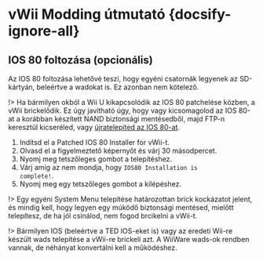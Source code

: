 # vWii Modding útmutató {docsify-ignore-all}

## IOS 80 foltozása (opcionális)

Az IOS 80 foltozása lehetővé teszi, hogy egyéni csatornák legyenek az SD-kártyán, beleértve a wadokat is. Ez azonban nem kötelező.

!> Ha bármilyen okból a Wii U kikapcsolódik az IOS 80 patchelése közben, a vWii brickelődik. Ez úgy javítható úgy, hogy vagy kicsomagolod az IOS 80-at a korábban készített NAND biztonsági mentésedből, majd FTP-n keresztül kicseréled, vagy [újratelepíted az IOS 80-at](../../recover-vwii-ioses-channels).

1. Indítsd el a Patched IOS 80 Installer for vWii-t.
2. Olvasd el a figyelmeztető képernyőt és várj 30 másodpercet.
3. Nyomj meg tetszőleges gombot a telepítéshez.
4. Várj amíg az nem mondja, hogy <code>IOS80 <wbr>Installation <wbr>is <wbr>complete!</code>.
5. Nyomj meg egy tetszőleges gombot a kilépéshez.

!> Egy egyéni System Menu telepítése határozottan brick kockázatot jelent, és mindig kell, hogy legyen egy múködő biztonsági mentésed, mielőtt telepítesz, de ha jól csinálod, nem fogod brcikelni a vWii-t.

!> Bármilyen IOS (beleértve a TED IOS-eket is) vagy az eredeti Wii-re készült wads telepítése a vWii-re brickeli azt. A WiiWare wads-ok rendben vannak, de néhányat konvertálni kell a működéshez.
